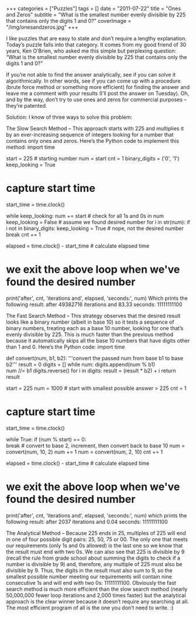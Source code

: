 +++
categories = ["Puzzles"]
tags = []
date = "2011-07-22"
title = "Ones and Zeros"
subtitle = "What is the smallest number evenly divisible by 225 that contains only the digits 1 and 0?"
coverImage = "/img/onesandzeros.jpg"
+++

I like puzzles that are easy to state and don’t require a lengthy explanation. Today’s puzzle falls into that category.<!--more--> It comes from my good friend of 30 years, Ken O’Brien, who asked me this simple but perplexing question: “What is the smallest number evenly divisible by 225 that contains only the digits 1 and 0?”

If you’re not able to find the answer analytically, see if you can solve it algorithmically. In other words, see if you can come up with a procedure (brute force method or something more efficient) for finding the answer and leave me a comment with your results (I’ll post the answer on Tuesday). Oh, and by the way, don’t try to use ones and zeros for commercial purposes – they’re patented.

Solution: I know of three ways to solve this problem:

The Slow Search Method – This approach starts with 225 and multiplies it by an ever-increasing sequence of integers looking for a number that contains only ones and zeros. Here’s the Python code to implement this method:
import time

start = 225    # starting number
num = start
cnt = 1
binary_digits = ('0', '1')
keep_looking = True

# capture start time
start_time = time.clock()

while keep_looking:
    num += start
    # check for all 1s and 0s in num
    keep_looking = False # assume we found desired number
    for i in str(num):
        if i not in binary_digits:
            keep_looking = True # nope, not the desired number
            break
    cnt += 1
    
elapsed = time.clock() - start_time # calculate elapsed time

# we exit the above loop when we've found the desired number
print('after', cnt, 'iterations and', elapsed, 'seconds:', num)
Which prints the following result:
after 49382716 iterations and 83.33 seconds: 11111111100

The Fast Search Method – This strategy observes that the desired result looks like a binary number (albeit in base 10) so it tests a sequence of binary numbers, treating each as a base 10 number, looking for one that’s evenly divisible by 225. This is much faster than the previous method because it automatically skips all the base 10 numbers that have digits other than 1 and 0. Here’s the Python code:
import time

def convert(num, b1, b2):
    '''convert the passed num from base b1 to base b2'''
    result = 0
    digits = []
    while num:
        digits.append(num % b1)       
        num //= b1
    digits.reverse()
    for i in digits:
        result = (result * b2) + i
    return result

start = 225
num = 1000 # start with smallest possible answer > 225
cnt = 1

# capture start time
start_time = time.clock()

while True:
    if (num % start) == 0:       
        break
    # convert to base 2, increment, then convert back to base 10
    num = convert(num, 10, 2)
    num += 1
    num = convert(num, 2, 10)
    cnt += 1
    
elapsed = time.clock() - start_time # calculate elapsed time

# we exit the above loop when we've found the desired number
print('after', cnt, 'iterations and', elapsed, 'seconds:', num)
which prints the following result:
after 2037 iterations and 0.04 seconds: 11111111100

The Analytical Method – Because 225 ends in 25, multiples of 225 will end in one of four possible digit pairs: 25, 50, 75 or 00. The only one that meets our requirements (only 1s and 0s allowed) is the last one so we know that the result must end with two 0s. We can also see that 225 is divisible by 9 (recall the rule from grade school about summing the digits to check if a number is divisible by 9) and, therefore, any multiple of 225 must also be divisible by 9. Thus, the digits in the result must also sum to 9, so the smallest possible number meeting our requirements will contain nine consecutive 1s and will end with two 0s: 11111111100.
Obviously the fast search method is much more efficient than the slow search method (nearly 50,000,000 fewer loop iterations and 2,000 times faster) but the analytical approach is the clear winner because it doesn’t require any searching at all. The most efficient program of all is the one you don’t need to write. :)
